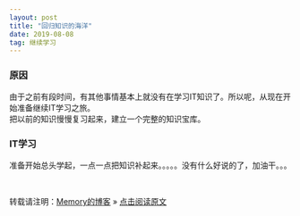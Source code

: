 ```yaml
---
layout: post
title: "回归知识的海洋"
date: 2019-08-08
tag: 继续学习
---
```

### 原因

由于之前有段时间，有其他事情基本上就没有在学习IT知识了。所以呢，从现在开始准备继续IT学习之旅。  
把以前的知识慢慢复习起来，建立一个完整的知识宝库。

### IT学习

准备开始总头学起，一点一点把知识补起来。。。。。没有什么好说的了，加油干。。。

<br>

转载请注明：[Memory的博客](https://www.shendonghai.com) » [点击阅读原文](https://www.shendonghai.com/2018/04/2018-04-05-Git%E9%85%8D%E7%BD%AE/) 

